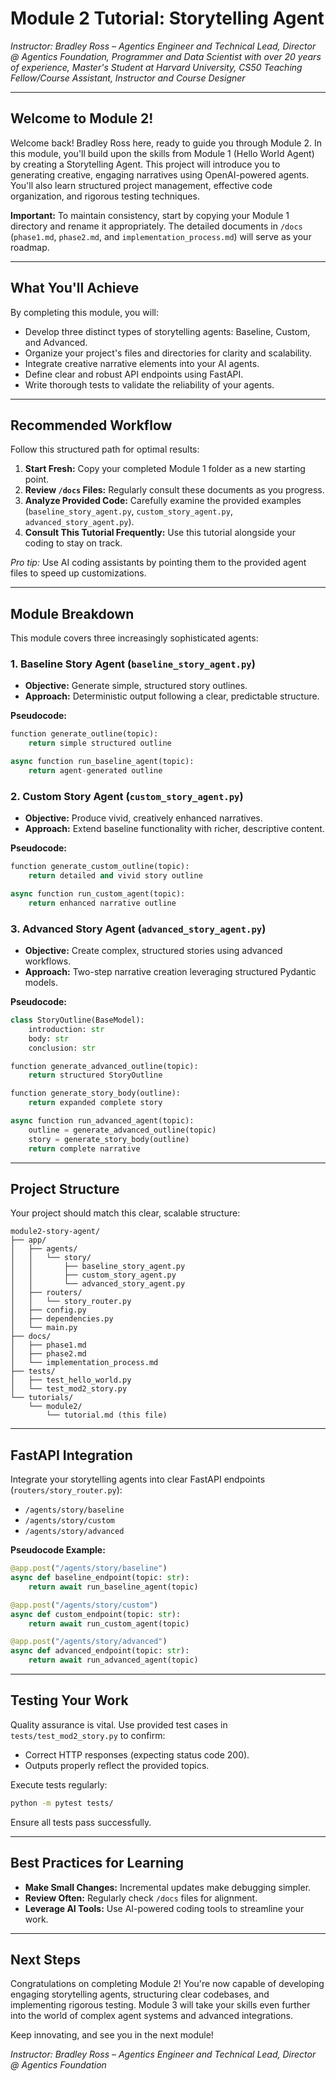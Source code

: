 <!-- File: root/tutorials/module2/tutorial.md -->

# Module 2 Tutorial: Storytelling Agent

*Instructor: Bradley Ross – Agentics Engineer and Technical Lead, Director @ Agentics Foundation, Programmer and Data Scientist with over 20 years of experience, Master's Student at Harvard University, CS50 Teaching Fellow/Course Assistant, Instructor and Course Designer*

---

## Welcome to Module 2!

Welcome back! Bradley Ross here, ready to guide you through Module 2. In this module, you'll build upon the skills from Module 1 (Hello World Agent) by creating a Storytelling Agent. This project will introduce you to generating creative, engaging narratives using OpenAI-powered agents. You'll also learn structured project management, effective code organization, and rigorous testing techniques.

**Important:** To maintain consistency, start by copying your Module 1 directory and rename it appropriately. The detailed documents in `/docs` (`phase1.md`, `phase2.md`, and `implementation_process.md`) will serve as your roadmap.

---

## What You'll Achieve

By completing this module, you will:

- Develop three distinct types of storytelling agents: Baseline, Custom, and Advanced.
- Organize your project's files and directories for clarity and scalability.
- Integrate creative narrative elements into your AI agents.
- Define clear and robust API endpoints using FastAPI.
- Write thorough tests to validate the reliability of your agents.

---

## Recommended Workflow

Follow this structured path for optimal results:

1. **Start Fresh:** Copy your completed Module 1 folder as a new starting point.
2. **Review `/docs` Files:** Regularly consult these documents as you progress.
3. **Analyze Provided Code:** Carefully examine the provided examples (`baseline_story_agent.py`, `custom_story_agent.py`, `advanced_story_agent.py`).
4. **Consult This Tutorial Frequently:** Use this tutorial alongside your coding to stay on track.

*Pro tip:* Use AI coding assistants by pointing them to the provided agent files to speed up customizations.

---

## Module Breakdown

This module covers three increasingly sophisticated agents:

### 1. **Baseline Story Agent (`baseline_story_agent.py`)**

- **Objective:** Generate simple, structured story outlines.
- **Approach:** Deterministic output following a clear, predictable structure.

**Pseudocode:**
```python
function generate_outline(topic):
    return simple structured outline

async function run_baseline_agent(topic):
    return agent-generated outline
```

### 2. **Custom Story Agent (`custom_story_agent.py`)**

- **Objective:** Produce vivid, creatively enhanced narratives.
- **Approach:** Extend baseline functionality with richer, descriptive content.

**Pseudocode:**
```python
function generate_custom_outline(topic):
    return detailed and vivid story outline

async function run_custom_agent(topic):
    return enhanced narrative outline
```

### 3. **Advanced Story Agent (`advanced_story_agent.py`)**

- **Objective:** Create complex, structured stories using advanced workflows.
- **Approach:** Two-step narrative creation leveraging structured Pydantic models.

**Pseudocode:**
```python
class StoryOutline(BaseModel):
    introduction: str
    body: str
    conclusion: str

function generate_advanced_outline(topic):
    return structured StoryOutline

function generate_story_body(outline):
    return expanded complete story

async function run_advanced_agent(topic):
    outline = generate_advanced_outline(topic)
    story = generate_story_body(outline)
    return complete narrative
```

---

## Project Structure

Your project should match this clear, scalable structure:

```
module2-story-agent/
├── app/
│   ├── agents/
│   │   └── story/
│   │       ├── baseline_story_agent.py
│   │       ├── custom_story_agent.py
│   │       └── advanced_story_agent.py
│   ├── routers/
│   │   └── story_router.py
│   ├── config.py
│   ├── dependencies.py
│   └── main.py
├── docs/
│   ├── phase1.md
│   ├── phase2.md
│   └── implementation_process.md
├── tests/
│   ├── test_hello_world.py
│   └── test_mod2_story.py
└── tutorials/
    └── module2/
        └── tutorial.md (this file)
```

---

## FastAPI Integration

Integrate your storytelling agents into clear FastAPI endpoints (`routers/story_router.py`):

- `/agents/story/baseline`
- `/agents/story/custom`
- `/agents/story/advanced`

**Pseudocode Example:**
```python
@app.post("/agents/story/baseline")
async def baseline_endpoint(topic: str):
    return await run_baseline_agent(topic)

@app.post("/agents/story/custom")
async def custom_endpoint(topic: str):
    return await run_custom_agent(topic)

@app.post("/agents/story/advanced")
async def advanced_endpoint(topic: str):
    return await run_advanced_agent(topic)
```

---

## Testing Your Work

Quality assurance is vital. Use provided test cases in `tests/test_mod2_story.py` to confirm:

- Correct HTTP responses (expecting status code 200).
- Outputs properly reflect the provided topics.

Execute tests regularly:
```bash
python -m pytest tests/
```

Ensure all tests pass successfully.

---

## Best Practices for Learning

- **Make Small Changes:** Incremental updates make debugging simpler.
- **Review Often:** Regularly check `/docs` files for alignment.
- **Leverage AI Tools:** Use AI-powered coding tools to streamline your work.

---

## Next Steps

Congratulations on completing Module 2! You're now capable of developing engaging storytelling agents, structuring clear codebases, and implementing rigorous testing. Module 3 will take your skills even further into the world of complex agent systems and advanced integrations.

Keep innovating, and see you in the next module!

*Instructor: Bradley Ross – Agentics Engineer and Technical Lead, Director @ Agentics Foundation*


